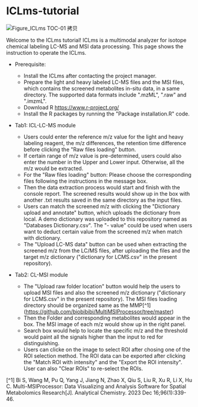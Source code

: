 # ICLms-tutorial

![Figure_ICLms TOC-01 拷贝](https://github.com/biobibibi/ICLms-tutorial/assets/53837584/7457dccc-a6b9-4f7d-9985-cd3e088b617b)

Welcome to the ICLms tutorial! 
ICLms is a multimodal analyzer for isotope chemical labeling LC-MS and MSI data processing. This page shows the instruction to operate the ICLms.

  * Prerequisite:<br />
    * Install the ICLms after contacting the project manager.
    * Prepare the light and heavy labeled LC-MS files and the MSI files, which contains the screened metabolites in-situ data, in a same directory. The supported data formats include ".mzML", ".raw" and ".imzmL".
    * Download R https://www.r-project.org/
    * Install the R packages by running the "Package installation.R" code. 

  * Tab1: ICL-LC-MS module <br />
    * Users could enter the reference m/z value for the light and heavy labeling reagent, the m/z differences, the retention time difference before clicking the "Raw files loading" button.
    * If certain range of m/z value is pre-determined, users could also enter the number in the Upper and Lower input. Otherwise, all the m/z would be extracted. 
    * For the "Raw files loading" button: Please choose the corresponding files following the instructions in the message box.
    * Then the data extraction process would start and finish with the console report. The screened results would show up in the box with another .txt results saved in the same directory as the input files.
    * Users can match the screened m/z with clicking the "Dictionary upload and annotate" button, which uploads the dictionary from local. A demo dictionary was uploaded to this repository named as "Databases Dictionary.csv". The "- value" could be used when users want to deduct certain value from the screened m/z when match with dictionary.
    * The "Upload LC-MS data" button can be used when extracting the screened m/z from the LC/MS files, after uploading the files and the target m/z dictionary ("dictionary for LCMS.csv" in the present repository). 

  * Tab2: CL-MSI module <br />
    * The "Upload raw folder location" button would help the users to upload MSI files and also the screened m/z dictionary ("dictionary for LCMS.csv" in the present repository). The MSI files loading directory should be organized same as the MMP[^1] (https://github.com/biobibibi/MultiMSIProcessor/tree/master)
    * Then the Folder and corresponding metabolites would appear in the box. The MSI image of each m/z would show up in the right panel.
    * Search box would help to locate the specific m/z and the threshold would paint all the signals higher than the input to red for distinguishing.
    * Users can clicke on the image to select ROI after chosing one of the ROI selection method. The ROI data can be exported after clicking the "Match ROI with intensity" and the "Export the ROI intensity". User can also "Clear ROIs" to re-select the ROIs.

[^1] Bi S, Wang M, Pu Q, Yang J, Jiang N, Zhao X, Qiu S, Liu R, Xu R, Li X, Hu C. Multi-MSIProcessor: Data Visualizing and Analysis Software for Spatial Metabolomics Research[J]. Analytical Chemistry. 2023 Dec 16;96(1):339-46. 
